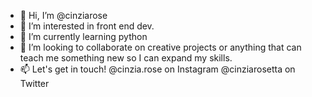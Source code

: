 - 👋 Hi, I’m @cinziarose
- 👀 I’m interested in front end dev.
- 🌱 I’m currently learning python
- 💞️ I’m looking to collaborate on creative projects or anything that can teach me something new so I can expand my skills.
- 📫 Let's get in touch! @cinzia.rose on Instagram @cinziarosetta on Twitter

<!---
cinziarose/cinziarose is a ✨ special ✨ repository because its `README.md` (this file) appears on your GitHub profile.
You can click the Preview link to take a look at your changes.
--->
